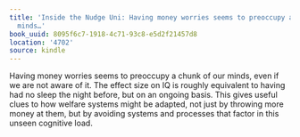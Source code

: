 ```yaml
---
title: 'Inside the Nudge Uni: Having money worries seems to preoccupy a chunk of our
  minds…'
book_uuid: 8095f6c7-1918-4c71-93c8-e5d2f21457d8
location: '4702'
source: kindle
---
```


Having money worries seems to preoccupy a chunk of our minds, even if we are not aware of it. The effect size on IQ is roughly equivalent to having had no sleep the night before, but on an ongoing basis. This gives useful clues to how welfare systems might be adapted, not just by throwing more money at them, but by avoiding systems and processes that factor in this unseen cognitive load.